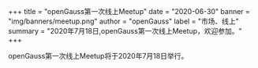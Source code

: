 +++
title = "openGauss第一次线上Meetup"
date = "2020-06-30"
banner = "img/banners/meetup.png"
author = "openGauss"
label = "市场、线上"
summary = "2020年7月18日,openGauss第一次线上Meetup，欢迎参加。"
+++


openGauss第一次线上Meetup将于2020年7月18日举行。

